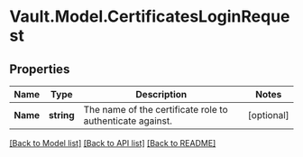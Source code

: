 # Vault.Model.CertificatesLoginRequest

## Properties

Name | Type | Description | Notes
------------ | ------------- | ------------- | -------------
**Name** | **string** | The name of the certificate role to authenticate against. | [optional] 

[[Back to Model list]](../README.md#documentation-for-models) [[Back to API list]](../README.md#documentation-for-api-endpoints) [[Back to README]](../README.md)

